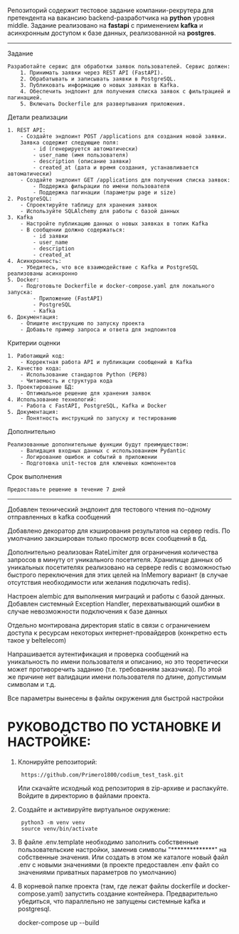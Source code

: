Репозиторий содержит тестовое задание компании-рекрутера для претендента на вакансию backend-разработчика на  <b>python</b> уровня middle. 
Задание реализовано на <b>fastapi</b> с применением <b>kafka</b> и асинхронным доступом к базе данных, реализованной на <b>postgres</b>. 

-----------------------------------------------------------------------------------------------------------------------------------------
Задание

	Разработайте сервис для обработки заявок пользователей. Сервис должен:
		1. Принимать заявки через REST API (FastAPI).
		2. Обрабатывать и записывать заявки в PostgreSQL.
		3. Публиковать информацию о новых заявках в Kafka.
		4. Обеспечить эндпоинт для получения списка заявок с фильтрацией и пагинацией.
		5. Включать Dockerfile для развертывания приложения.


Детали реализации

    1. REST API:
        - Создайте эндпоинт POST /applications для создания новой заявки.
        Заявка содержит следующие поля:
            - id (генерируется автоматически)
            - user_name (имя пользователя)
            - description (описание заявки)
            - created_at (дата и время создания, устанавливается автоматически)
        - Создайте эндпоинт GET /applications для получения списка заявок:
            - Поддержка фильрации по имени пользователя
            - Поддержка пагинации (параметры page и size)
    2. PostgreSQL:
        - Спроектируйте таблицу для хранения заявок
        - Используйте SQLAlchemy для работы с базой данных
    3. Kafka
        - Настройте публикацию данных о новых заявках в топик Kafka
        - В сообщении должно содержаться:
            - id заявки
            - user_name
            - description
            - created_at
    4. Асинхронность:
        - Убедитесь, что все взаимодействие с Kafka и PostgreSQL реализованы асинхронно
    5. Docker:
        - Подготовьте Dockerfile и docker-compose.yaml для локального запуска:
            - Приложение (FastAPI)
            - PostgreSQL
            - Kafka
    6. Документация:
        - Опишите инструкцию по запуску проекта
        - Добавьте пример запроса и ответа для эндпоинтов

    
Критерии оценки

    1. Работающий код:
        - Корректная работа API и публикации сообщений в Kafka
    2. Качество кода:
        - Использование стандартов Python (PEP8)
        - Читаемость и структура кода
    3. Проектирование БД:
        - Оптимальное решение для хранения заявок
    4. Использование технологий:
        - Работа с FastAPI, PostgreSQL, Kafka и Docker
	5. Документация:
    	- Понятность инструкций по запуску и тестированию


Дополнительно

	Реализованные дополнительные функции будут преимуществом:
		- Валидация входных данных с использованием Pydantic
		- Логирование ошибок и событий в приложении
		- Подготовка unit-тестов для ключевых компонентов


Срок выполнения
	
	Предоставьте решение в течение 7 дней

---------------------------------------------------------------------------------------------------------------------------------

Добавлен технический эндпоинт для тестового чтения по-одному отправленных в kafka сообщений

Добавлено декоратор для кэширования результатов на сервер redis. По умолчанию закэширован только 
просмотр всех сообщений в бд.

Дополнительно реализован RateLimiter для ограничения количества запросов в минуту от уникального посетителя.
Хранилище данных об уникальных посетителях реализовано на сервере redis c возможностью быстрого переключения
для этих целей на InMemory вариант (в случае отсутствия необходимости или желания подключать redis).

Настроен alembic для выполнения миграций и работы с базой данных. Добавлен системный Exception Handler,
перехватывающий ошибки в случае невозможности подключения к базе данных

Отдельно монтирована директория static в связи с ограничением доступа к ресурсам некоторых 
интернет-провайдеров (конкретно есть такое у beltelecom)

Напрашивается аутентификация и проверка сообщений на уникальность по имени пользователя и описанию, но это
теоретически может противоречить заданию (т.е. требованиям заказчика). По этой же причине нет валидации имени пользователя
по длине, допустимым символам и т.д.

Все параметры вынесены в файлы окружения для быстрой настройки



# РУКОВОДСТВО ПО УСТАНОВКЕ И НАСТРОЙКЕ:

1. Клонируйте репозиторий:

	    https://github.com/Primero1800/codium_test_task.git

	Или скачайте исходный код репозитория в zip-архиве и распакуйте. 
	Войдите в директорию в файлами проекта.

2. Создайте и активируйте виртуальное окружение:

	    python3 -m venv venv
	    source venv/bin/activate

3. В файле .env.template необходимо заполнить собственные пользовательские настройки, заменив символы 
"**************" на собственные значения. Или создать в этом же каталоге новый файл .env с новыми 
значениями (в проекте предоставлен .env файл со значениями приватных параметров по умолчанию)

4. В корневой папке проекта (там, где лежат файлы dockerfile и docker-compose.yaml) запустить создание контейнера.
Предварительно убедиться, что параллельно не запущены системные kafka и postgresql.

	docker-compose up --build
